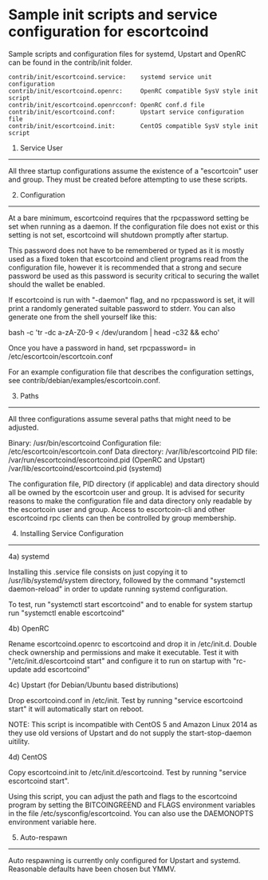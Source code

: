Sample init scripts and service configuration for escortcoind
==========================================================

Sample scripts and configuration files for systemd, Upstart and OpenRC
can be found in the contrib/init folder.

    contrib/init/escortcoind.service:    systemd service unit configuration
    contrib/init/escortcoind.openrc:     OpenRC compatible SysV style init script
    contrib/init/escortcoind.openrcconf: OpenRC conf.d file
    contrib/init/escortcoind.conf:       Upstart service configuration file
    contrib/init/escortcoind.init:       CentOS compatible SysV style init script

1. Service User
---------------------------------

All three startup configurations assume the existence of a "escortcoin" user
and group.  They must be created before attempting to use these scripts.

2. Configuration
---------------------------------

At a bare minimum, escortcoind requires that the rpcpassword setting be set
when running as a daemon.  If the configuration file does not exist or this
setting is not set, escortcoind will shutdown promptly after startup.

This password does not have to be remembered or typed as it is mostly used
as a fixed token that escortcoind and client programs read from the configuration
file, however it is recommended that a strong and secure password be used
as this password is security critical to securing the wallet should the
wallet be enabled.

If escortcoind is run with "-daemon" flag, and no rpcpassword is set, it will
print a randomly generated suitable password to stderr.  You can also
generate one from the shell yourself like this:

bash -c 'tr -dc a-zA-Z0-9 < /dev/urandom | head -c32 && echo'

Once you have a password in hand, set rpcpassword= in /etc/escortcoin/escortcoin.conf

For an example configuration file that describes the configuration settings,
see contrib/debian/examples/escortcoin.conf.

3. Paths
---------------------------------

All three configurations assume several paths that might need to be adjusted.

Binary:              /usr/bin/escortcoind
Configuration file:  /etc/escortcoin/escortcoin.conf
Data directory:      /var/lib/escortcoind
PID file:            /var/run/escortcoind/escortcoind.pid (OpenRC and Upstart)
                     /var/lib/escortcoind/escortcoind.pid (systemd)

The configuration file, PID directory (if applicable) and data directory
should all be owned by the escortcoin user and group.  It is advised for security
reasons to make the configuration file and data directory only readable by the
escortcoin user and group.  Access to escortcoin-cli and other escortcoind rpc clients
can then be controlled by group membership.

4. Installing Service Configuration
-----------------------------------

4a) systemd

Installing this .service file consists on just copying it to
/usr/lib/systemd/system directory, followed by the command
"systemctl daemon-reload" in order to update running systemd configuration.

To test, run "systemctl start escortcoind" and to enable for system startup run
"systemctl enable escortcoind"

4b) OpenRC

Rename escortcoind.openrc to escortcoind and drop it in /etc/init.d.  Double
check ownership and permissions and make it executable.  Test it with
"/etc/init.d/escortcoind start" and configure it to run on startup with
"rc-update add escortcoind"

4c) Upstart (for Debian/Ubuntu based distributions)

Drop escortcoind.conf in /etc/init.  Test by running "service escortcoind start"
it will automatically start on reboot.

NOTE: This script is incompatible with CentOS 5 and Amazon Linux 2014 as they
use old versions of Upstart and do not supply the start-stop-daemon uitility.

4d) CentOS

Copy escortcoind.init to /etc/init.d/escortcoind. Test by running "service escortcoind start".

Using this script, you can adjust the path and flags to the escortcoind program by
setting the BITCOINGREEND and FLAGS environment variables in the file
/etc/sysconfig/escortcoind. You can also use the DAEMONOPTS environment variable here.

5. Auto-respawn
-----------------------------------

Auto respawning is currently only configured for Upstart and systemd.
Reasonable defaults have been chosen but YMMV.
